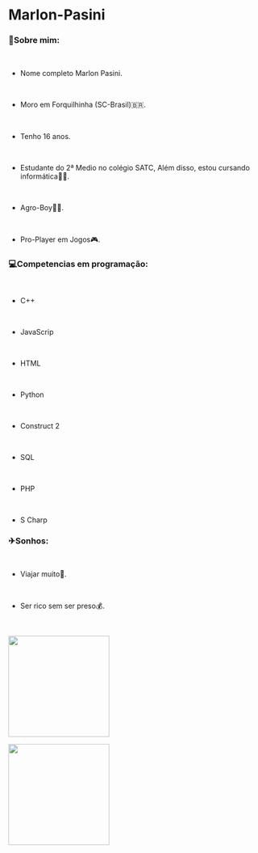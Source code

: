 # Marlon-Pasini


### 👤Sobre mim:

<br>

- Nome completo Marlon Pasini.

<br>

- Moro em Forquilhinha (SC-Brasil)🇧🇷.

<br>

- Tenho 16 anos.

<br>

- Estudante do 2ª Medio no colégio SATC, Além disso, estou cursando informática👨‍💻.

<br>

- Agro-Boy👨‍🌾.

<br>

- Pro-Player em Jogos🎮.

### 💻Competencias em programação:

<br>

- C++

<br>

- JavaScrip

<br>

- HTML

<br>

- Python

<br>

- Construct 2

<br>

- SQL

<br>

- PHP

<br>

- S Charp

### ✈Sonhos:

<br>

- Viajar muito🚗.

<br>

- Ser rico sem ser preso💰.

<br>

<img width="200" heigth="200"
src="https://c.tenor.com/3354hdPb_hcAAAAM/agronomia-agroboy.gif">

<img width="200" heigth="200"
src="https://i.pinimg.com/originals/f4/97/d5/f497d55088aba26d78c26958a636b97a.gif">
